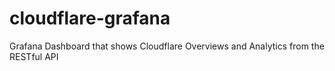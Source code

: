 # cloudflare-grafana
 Grafana Dashboard that shows Cloudflare Overviews and Analytics from the RESTful API
